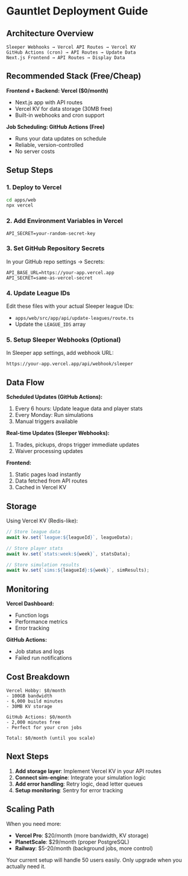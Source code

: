 # Gauntlet Deployment Guide

## Architecture Overview

```
Sleeper Webhooks → Vercel API Routes → Vercel KV
GitHub Actions (cron) → API Routes → Update Data
Next.js Frontend → API Routes → Display Data
```

## Recommended Stack (Free/Cheap)

**Frontend + Backend: Vercel ($0/month)**

- Next.js app with API routes
- Vercel KV for data storage (30MB free)
- Built-in webhooks and cron support

**Job Scheduling: GitHub Actions (Free)**

- Runs your data updates on schedule
- Reliable, version-controlled
- No server costs

## Setup Steps

### 1. Deploy to Vercel

```bash
cd apps/web
npx vercel
```

### 2. Add Environment Variables in Vercel

```
API_SECRET=your-random-secret-key
```

### 3. Set GitHub Repository Secrets

In your GitHub repo settings → Secrets:

```
API_BASE_URL=https://your-app.vercel.app
API_SECRET=same-as-vercel-secret
```

### 4. Update League IDs

Edit these files with your actual Sleeper league IDs:

- `apps/web/src/app/api/update-leagues/route.ts`
- Update the `LEAGUE_IDS` array

### 5. Setup Sleeper Webhooks (Optional)

In Sleeper app settings, add webhook URL:

```
https://your-app.vercel.app/api/webhook/sleeper
```

## Data Flow

**Scheduled Updates (GitHub Actions):**

1. Every 6 hours: Update league data and player stats
2. Every Monday: Run simulations
3. Manual triggers available

**Real-time Updates (Sleeper Webhooks):**

1. Trades, pickups, drops trigger immediate updates
2. Waiver processing updates

**Frontend:**

1. Static pages load instantly
2. Data fetched from API routes
3. Cached in Vercel KV

## Storage

Using Vercel KV (Redis-like):

```javascript
// Store league data
await kv.set(`league:${leagueId}`, leagueData);

// Store player stats
await kv.set(`stats:week:${week}`, statsData);

// Store simulation results
await kv.set(`sims:${leagueId}:${week}`, simResults);
```

## Monitoring

**Vercel Dashboard:**

- Function logs
- Performance metrics
- Error tracking

**GitHub Actions:**

- Job status and logs
- Failed run notifications

## Cost Breakdown

```
Vercel Hobby: $0/month
- 100GB bandwidth
- 6,000 build minutes
- 30MB KV storage

GitHub Actions: $0/month
- 2,000 minutes free
- Perfect for your cron jobs

Total: $0/month (until you scale)
```

## Next Steps

1. **Add storage layer**: Implement Vercel KV in your API routes
2. **Connect sim-engine**: Integrate your simulation logic
3. **Add error handling**: Retry logic, dead letter queues
4. **Setup monitoring**: Sentry for error tracking

## Scaling Path

When you need more:

- **Vercel Pro**: $20/month (more bandwidth, KV storage)
- **PlanetScale**: $29/month (proper PostgreSQL)
- **Railway**: $5-20/month (background jobs, more control)

Your current setup will handle 50 users easily. Only upgrade when you actually
need it.

